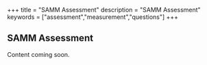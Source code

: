 +++
title = "SAMM Assessment"
description = "SAMM Assessment"
keywords = ["assessment","measurement","questions"]
+++

## SAMM Assessment
Content coming soon.